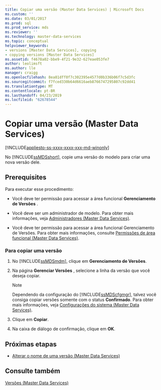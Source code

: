 ```yaml
---
title: Copiar uma versão (Master Data Services) | Microsoft Docs
ms.custom: ''
ms.date: 03/01/2017
ms.prod: sql
ms.prod_service: mds
ms.reviewer: ''
ms.technology: master-data-services
ms.topic: conceptual
helpviewer_keywords:
- versions [Master Data Services], copying
- copying versions [Master Data Services]
ms.assetid: f4678a02-bbe9-4f21-9e32-627eae053fe7
author: leolimsft
ms.author: lle
manager: craigg
ms.openlocfilehash: 8ea81dff0f7c302395e4577d0b336b06f7c5d3fc
ms.sourcegitcommit: f7fced330b64d6616aeb8766747295807c92dd41
ms.translationtype: MT
ms.contentlocale: pt-BR
ms.lasthandoff: 04/23/2019
ms.locfileid: "62678544"
---
```

# <a name="copy-a-version-master-data-services"></a>Copiar uma versão (Master Data Services)

[!INCLUDE[appliesto-ss-xxxx-xxxx-xxx-md-winonly](../includes/appliesto-ss-xxxx-xxxx-xxx-md-winonly.md)]

  No [!INCLUDE[ssMDSshort](../includes/ssmdsshort-md.md)], copie uma versão do modelo para criar uma nova versão dele.  
  
## <a name="prerequisites"></a>Prerequisites  
 Para executar esse procedimento:  
  
-   Você deve ter permissão para acessar a área funcional **Gerenciamento de Versões** .  
  
-   Você deve ser um administrador de modelo. Para obter mais informações, veja [Administradores &#40;Master Data Services&#41;](../master-data-services/administrators-master-data-services.md).  
  
-   Você deve ter permissão para acessar a área funcional Gerenciamento de Versões. Para obter mais informações, consulte [Permissões de área funcional &#40;Master Data Services&#41;](../master-data-services/functional-area-permissions-master-data-services.md).  
  
### <a name="to-copy-a-version"></a>Para copiar uma versão  
  
1.  No [!INCLUDE[ssMDSmdm](../includes/ssmdsmdm-md.md)], clique em **Gerenciamento de Versões**.  
  
2.  Na página **Gerenciar Versões** , selecione a linha da versão que você deseja copiar.  
  
    > [!NOTE]  
    >  Dependendo da configuração do [!INCLUDE[ssMDScfgmgr](../includes/ssmdscfgmgr-md.md)], talvez você consiga copiar versões somente com o status **Confirmado**. Para obter mais informações, veja [Configurações do sistema &#40;Master Data Services&#41;](../master-data-services/system-settings-master-data-services.md).  
  
3.  Clique em **Copiar**.  
  
4.  Na caixa de diálogo de confirmação, clique em **OK**.  
  
## <a name="next-steps"></a>Próximas etapas  
  
-   [Alterar o nome de uma versão &#40;Master Data Services&#41;](../master-data-services/change-a-version-name-master-data-services.md)  
  
## <a name="see-also"></a>Consulte também  
 [Versões &#40;Master Data Services&#41;](../master-data-services/versions-master-data-services.md)  
  
  
